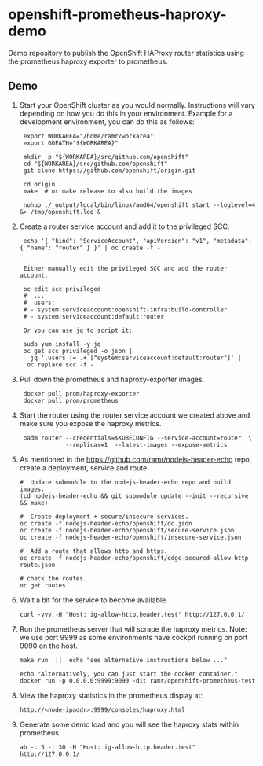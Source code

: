 openshift-prometheus-haproxy-demo
=================================
Demo repository to publish the OpenShift HAProxy router statistics using
the prometheus haproxy exporter to prometheus.


Demo
----
1. Start your OpenShift cluster as you would normally. Instructions will
   vary depending on how you do this in your environment. Example for a
   development environment, you can do this as follows:

        export WORKAREA="/home/ramr/workarea";
        export GOPATH="${WORKAREA}"

        mkdir -p "${WORKAREA}/src/github.com/openshift"
        cd "${WORKAREA}/src/github.com/openshift"
        git clone https://github.com/openshift/origin.git

        cd origin
        make  # or make release to also build the images

        nohup ./_output/local/bin/linux/amd64/openshift start --loglevel=4 &> /tmp/openshift.log &


2. Create a router service account and add it to the privileged SCC.

        echo '{ "kind": "ServiceAccount", "apiVersion": "v1", "metadata": { "name": "router" } }' | oc create -f -


        Either manually edit the privileged SCC and add the router account.

        oc edit scc privileged
        #  ...
        #  users:
        # - system:serviceaccount:openshift-infra:build-controller
        # - system:serviceaccount:default:router

        Or you can use jq to script it:

        sudo yum install -y jq
        oc get scc privileged -o json |
          jq '.users |= .+ ["system:serviceaccount:default:router"]' |
	     oc replace scc -f -


3. Pull down the prometheus and haproxy-exporter images.

        docker pull prom/haproxy-exporter
        docker pull prom/prometheus


4. Start the router using the router service account we created above and
   make sure you expose the haproxy metrics.

        oadm router --credentials=$KUBECONFIG --service-account=router  \
                    --replicas=1  --latest-images --expose-metrics


5.  As mentioned in the https://github.com/ramr/nodejs-header-echo repo,
    create a deployment, service and route.

        #  Update submodule to the nodejs-header-echo repo and build images.
        (cd nodejs-header-echo && git submodule update --init --recursive && make)

        #  Create deployment + secure/insecure services.
        oc create -f nodejs-header-echo/openshift/dc.json
        oc create -f nodejs-header-echo/openshift/secure-service.json
        oc create -f nodejs-header-echo/openshift/insecure-service.json

        #  Add a route that allows http and https.
        oc create -f nodejs-header-echo/openshift/edge-secured-allow-http-route.json

        # check the routes.
        oc get routes


6.  Wait a bit for the service to become available.

        curl -vvv -H "Host: ig-allow-http.header.test" http://127.0.0.1/


7.  Run the prometheus server that will scrape the haproxy metrics.
    Note: we use port 9999 as some environments have cockpit running on
    port 9090 on the host.

        make run  ||  echo "see alternative instructions below ..."

        echo "Alternatively, you can just start the docker container."
        docker run -p 0.0.0.0:9999:9090 -dit ramr/openshift-prometheus-test


8.  View the haproxy statistics in the prometheus display at:

        http://<node-ipaddr>:9999/consoles/haproxy.html


9.  Generate some demo load and you will see the haproxy stats within
    prometheus.

        ab -c 5 -t 30 -H "Host: ig-allow-http.header.test" http://127.0.0.1/


